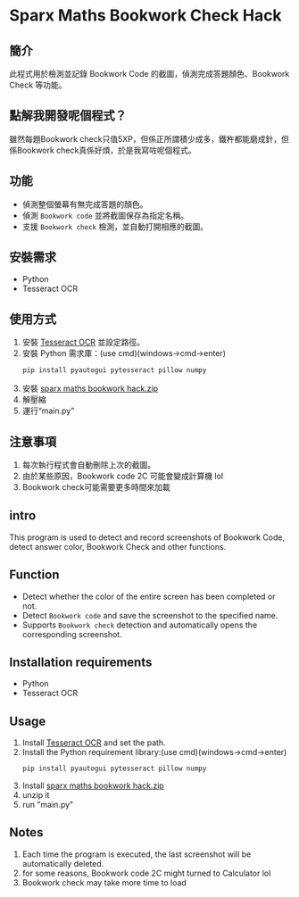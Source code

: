 # Sparx Maths Bookwork Check Hack

## 簡介
此程式用於檢測並記錄 Bookwork Code 的截圖，偵測完成答題顏色、Bookwork Check 等功能。

## 點解我開發呢個程式？
雖然每題Bookwork check只值5XP，但係正所謂積少成多，鐵杵都能磨成針，但係Bookwork check真係好煩，於是我寫咗呢個程式。

## 功能
- 偵測整個螢幕有無完成答題的顏色。
- 偵測 `Bookwork code` 並將截圖保存為指定名稱。
- 支援 `Bookwork check` 檢測，並自動打開相應的截圖。

## 安裝需求
- Python
- Tesseract OCR

## 使用方式
1. 安裝 [Tesseract OCR](https://github.com/tesseract-ocr/tesseract/releases/download/5.5.0/tesseract-ocr-w64-setup-5.5.0.20241111.exe) 並設定路徑。
2. 安裝 Python 需求庫：(use cmd)(windows->cmd->enter)
   ```bash
   pip install pyautogui pytesseract pillow numpy
3. 安裝 [sparx maths bookwork hack.zip](https://github.com/Trevor-2/Sparx-maths-bookwork-hack/blob/main/sparx%20maths%20bookwork%20hack.zip)
4. 解壓縮
5. 運行“main.py”

## 注意事項
1. 每次執行程式會自動刪除上次的截圖。
2. 由於某些原因，Bookwork code 2C 可能會變成計算機 lol
3. Bookwork check可能需要更多時間來加載

## intro
This program is used to detect and record screenshots of Bookwork Code, detect answer color, Bookwork Check and other functions.

## Function
- Detect whether the color of the entire screen has been completed or not.
- Detect `Bookwork code` and save the screenshot to the specified name.
- Supports `Bookwork check` detection and automatically opens the corresponding screenshot.

## Installation requirements
- Python
- Tesseract OCR

## Usage
1. Install [Tesseract OCR](https://github.com/tesseract-ocr/tesseract/releases/download/5.5.0/tesseract-ocr-w64-setup-5.5.0.20241111.exe) and set the path.
2. Install the Python requirement library:(use cmd)(windows->cmd->enter)
   ```bash
   pip install pyautogui pytesseract pillow numpy
3. Install [sparx maths bookwork hack.zip](https://github.com/Trevor-2/Sparx-maths-bookwork-hack/blob/main/sparx%20maths%20bookwork%20hack.zip)
4. unzip it
5. run "main.py"

## Notes
1. Each time the program is executed, the last screenshot will be automatically deleted.
2. for some reasons, Bookwork code 2C might turned to Calculator lol
3. Bookwork check may take more time to load
